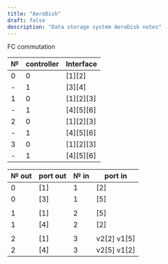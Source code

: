 ```yaml
---
title: "AeroDisk"
draft: false
description: "Data storage system AeroDisk notes"
---
```


FC commutation

№|controller|Interface
-|----------|---------
0|0         |[1][2]
-|1         |[3][4]
1|0         |[1][2][3]
-|1         |[4][5][6]
2|0         |[1][2][3]
-|1         |[4][5][6]
3|0         |[1][2][3]
-|1         |[4][5][6]

№ out|port out|№ in|port in
-----|--------|----|-------
0    |[1]     |1   |[2]
0    |[3]     |1   |[5]
     |        |    |
1    |[1]     |2   |[5]
1    |[4]     |2   |[2]
     |        |    |
2    |[1]     |3   |v2[2] v1[5]
2    |[4]     |3   |v2[5] v1[2]
